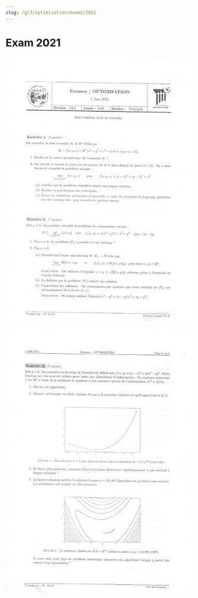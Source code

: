 ```yaml
---
slug: /gl3/optimisation/exams/2021
---
```


# Exam 2021

![1](assets/2021-1.jpg)

![2](assets/2021-2.jpg)
